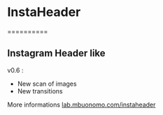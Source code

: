 # InstaHeader
==========

## Instagram Header like

v0.6 : 
+	New scan of images
+	New transitions

More informations [lab.mbuonomo.com/instaheader](http://lab.mbuonomo.com/instaheader "lab")

